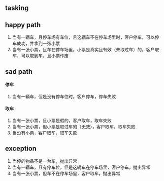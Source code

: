 ## tasking

## happy path
1. 当有一辆车，且停车场有车位，且这辆车不在停车场里时，客户停车，可以停车成功，并拿到一张小票
2. 当有一张小票，且车在停车场里，小票是真实且有效（未取过车）的，客户取车，可以取到车，且小票作废
## sad path
#### 停车
1. 当有一辆车，但是没有停车位时，客户停车，停车失败
#### 取车
1. 当有一张小票，且小票是假的，客户取车，取车失败
2. 当有一张小票，但小票是取过车的（无效），客户取车，取车失败
3. 当没有小票，客户取车，取车失败
## exception
1. 当停的物品不是一台车，抛出异常
2. 当有一辆车，且有停车位，但是这辆车在停车场里，客户停车，抛出异常
3. 当有一张小票，但车不在停车场里，客户取车，抛出异常



